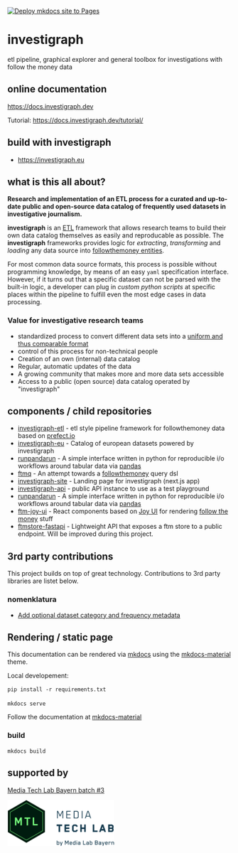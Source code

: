 [![Deploy mkdocs site to Pages](https://github.com/investigativedata/investigraph/actions/workflows/build.yml/badge.svg)](https://github.com/investigativedata/investigraph/actions/workflows/build.yml)

# investigraph
etl pipeline, graphical explorer and general toolbox for investigations with follow the money data

## online documentation

https://docs.investigraph.dev

Tutorial: https://docs.investigraph.dev/tutorial/

## build with investigraph

- https://investigraph.eu

## what is this all about?

**Research and implementation of an ETL process for a curated and up-to-date public and open-source data catalog of frequently used datasets in investigative journalism.**

**investigraph** is an [ETL](https://en.wikipedia.org/wiki/Extract,_transform,_load) framework that allows research teams to build their own data catalog themselves as easily and reproducable as possible. The **investigraph** frameworks provides logic for *extracting*, *transforming* and *loading* any data source into [followthemoney entities](https://followthemoney.tech/).

For most common data source formats, this process is possible without programming knowledge, by means of an easy `yaml` specification interface. However, if it turns out that a specific dataset can not be parsed with the built-in logic, a developer can plug in *custom python scripts* at specific places within the pipeline to fulfill even the most edge cases in data processing.

### Value for investigative research teams
- standardized process to convert different data sets into a [uniform and thus comparable format](https://followthemoney.tech)
- control of this process for non-technical people
- Creation of an own (internal) data catalog
- Regular, automatic updates of the data
- A growing community that makes more and more data sets accessible
- Access to a public (open source) data catalog operated by "investigraph"

## components / child repositories
- [investigraph-etl](https://github.com/investigativedata/investigraph-etl) - etl style pipeline framework for followthemoney data based on [prefect.io](https://prefect.io)
- [investigraph-eu](https://github.com/investigativedata/investigraph-eu) - Catalog of european datasets powered by investigraph
- [runpandarun](https://github.com/simonwoerpel/runpandarun) - A simple interface written in python for reproducible i/o workflows around tabular data via [pandas](https://pandas.pydata.org/)
- [ftmq](https://github.com/investigativedata/ftmq) - An attempt towards a [followthemoney](https://github.com/alephdata/followthemoney) query dsl
- [investigraph-site](https://github.com/investigativedata/investigraph-site) - Landing page for investigraph (next.js app)
- [investigraph-api](https://github.com/investigativedata/investigraph-api) - public API instance to use as a test playground
- [runpandarun](https://github.com/simonwoerpel/runpandarun) - A simple interface written in python for reproducible i/o workflows around tabular data via [pandas](https://pandas.pydata.org/)
- [ftm-joy-ui](https://github.com/investigativedata/ftm-joy-ui/) - React components based on [Joy UI](https://mui.com/joy-ui/getting-started/overview/) for rendering [follow the money](https://followthemoney.tech) stuff
- [ftmstore-fastapi](https://github.com/investigativedata/ftmstore-fastapi) - Lightweight API that exposes a ftm store to a public endpoint. Will be improved during this project.

## 3rd party contributions
This project builds on top of great technology. Contributions to 3rd party libraries are listet below.

### nomenklatura
- [Add optional dataset category and frequency metadata](https://github.com/opensanctions/nomenklatura/commit/ca6eab89c0a468f4dcb8b79045a7ccb9625787bd)

## Rendering / static page

This documentation can be rendered via [mkdocs](https://www.mkdocs.org/) using the [mkdocs-material](https://squidfunk.github.io/mkdocs-material/) theme.

Local developement:

    pip install -r requirements.txt

    mkdocs serve

Follow the documentation at [mkdocs-material](https://squidfunk.github.io/mkdocs-material/getting-started/)

### build

    mkdocs build

## supported by
[Media Tech Lab Bayern batch #3](https://github.com/media-tech-lab)

<a href="https://www.media-lab.de/en/programs/media-tech-lab">
    <img src="https://raw.githubusercontent.com/media-tech-lab/.github/main/assets/mtl-powered-by.png" width="240" title="Media Tech Lab powered by logo">
</a>
